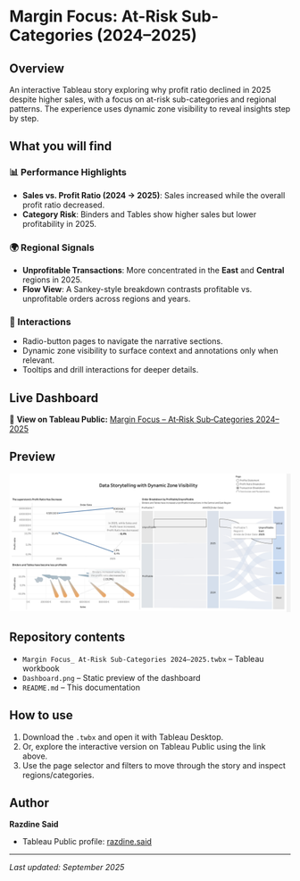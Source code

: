 # Margin Focus: At-Risk Sub-Categories (2024–2025)

## Overview
An interactive Tableau story exploring why profit ratio declined in 2025 despite higher sales, with a focus on at-risk sub-categories and regional patterns. The experience uses dynamic zone visibility to reveal insights step by step.

## What you will find

### 📊 Performance Highlights
- **Sales vs. Profit Ratio (2024 → 2025)**: Sales increased while the overall profit ratio decreased.
- **Category Risk**: Binders and Tables show higher sales but lower profitability in 2025.

### 🌍 Regional Signals
- **Unprofitable Transactions**: More concentrated in the **East** and **Central** regions in 2025.
- **Flow View**: A Sankey-style breakdown contrasts profitable vs. unprofitable orders across regions and years.

### 🧭 Interactions
- Radio-button pages to navigate the narrative sections.
- Dynamic zone visibility to surface context and annotations only when relevant.
- Tooltips and drill interactions for deeper details.

## Live Dashboard
🔗 **View on Tableau Public:** [Margin Focus – At‑Risk Sub‑Categories 2024–2025](https://public.tableau.com/app/profile/razdine.said/viz/MarginFocusAt-RiskSub-Categories20242025/Tableaudebord1?publish=yes)

## Preview
![Margin Focus Dashboard](Dashboard.png)

## Repository contents
- `Margin Focus_ At-Risk Sub-Categories 2024–2025.twbx` – Tableau workbook
- `Dashboard.png` – Static preview of the dashboard
- `README.md` – This documentation

## How to use
1. Download the `.twbx` and open it with Tableau Desktop.
2. Or, explore the interactive version on Tableau Public using the link above.
3. Use the page selector and filters to move through the story and inspect regions/categories.

## Author
**Razdine Said**
- Tableau Public profile: [razdine.said](https://public.tableau.com/app/profile/razdine.said)

---
*Last updated: September 2025*
